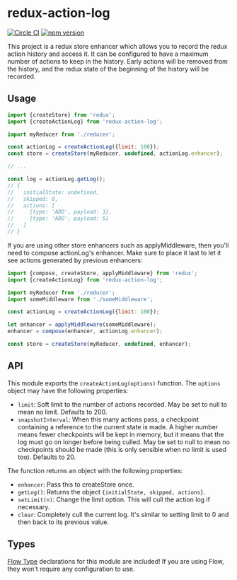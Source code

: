 # redux-action-log

[![Circle CI](https://circleci.com/gh/AgentME/redux-action-log.svg?style=shield)](https://circleci.com/gh/AgentME/redux-action-log)
[![npm version](https://badge.fury.io/js/redux-action-log.svg)](https://badge.fury.io/js/redux-action-log)

This project is a redux store enhancer which allows you to record the redux
action history and access it. It can be configured to have a maximum number of
actions to keep in the history. Early actions will be removed from the history,
and the redux state of the beginning of the history will be recorded.

## Usage

```js
import {createStore} from 'redux';
import {createActionLog} from 'redux-action-log';

import myReducer from './reducer';

const actionLog = createActionLog({limit: 100});
const store = createStore(myReducer, undefined, actionLog.enhancer);

// ...

const log = actionLog.getLog();
// {
//   initialState: undefined,
//   skipped: 0,
//   actions: [
//     {type: 'ADD', payload: 3},
//     {type: 'ADD', payload: 5}
//   ]
// }
```

If you are using other store enhancers such as applyMiddleware, then you'll
need to compose actionLog's enhancer. Make sure to place it last to let it see
actions generated by previous enhancers:

```js
import {compose, createStore, applyMiddleware} from 'redux';
import {createActionLog} from 'redux-action-log';

import myReducer from './reducer';
import someMiddleware from './someMiddleware';

const actionLog = createActionLog({limit: 100});

let enhancer = applyMiddleware(someMiddleware);
enhancer = compose(enhancer, actionLog.enhancer);

const store = createStore(myReducer, undefined, enhancer);
```

## API

This module exports the `createActionLog(options)` function. The `options`
object may have the following properties:
* `limit`: Soft limit to the number of actions recorded. May be set to null to
 mean no limit. Defaults to 200.
* `snapshotInterval`: When this many actions pass, a checkpoint containing a
 reference to the current state is made. A higher number means fewer
 checkpoints will be kept in memory, but it means that the log must go on
 longer before being culled. May be set to null to mean no checkpoints should
 be made (this is only sensible when no limit is used too). Defaults to 20.

The function returns an object with the following properties:
* `enhancer`: Pass this to createStore once.
* `getLog()`: Returns the object `{initialState, skipped, actions}`.
* `setLimit(n)`: Change the limit option. This will cull the action log if
 necessary.
* `clear`: Completely cull the current log. It's similar to setting limit to 0
 and then back to its previous value.

## Types

[Flow Type](https://flowtype.org/) declarations for this module are included!
If you are using Flow, they won't require any configuration to use.
